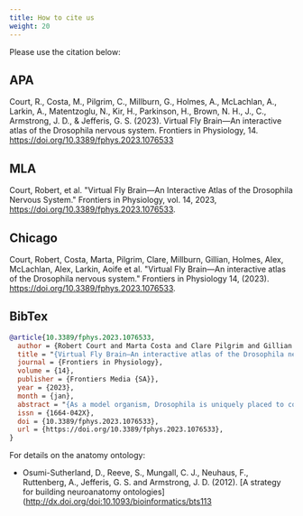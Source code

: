 ```yaml
---
title: How to cite us
weight: 20
---
```



Please use the citation below:

## APA
Court, R., Costa, M., Pilgrim, C., Millburn, G., Holmes, A., McLachlan, A., Larkin, A., Matentzoglu, N., Kir, H., Parkinson, H., Brown, N. H., J., C., Armstrong, J. D., & Jefferis, G. S. (2023). Virtual Fly Brain—An interactive atlas of the Drosophila nervous system. Frontiers in Physiology, 14. https://doi.org/10.3389/fphys.2023.1076533

## MLA
Court, Robert, et al. "Virtual Fly Brain—An Interactive Atlas of the Drosophila Nervous System." Frontiers in Physiology, vol. 14, 2023, https://doi.org/10.3389/fphys.2023.1076533.

## Chicago
Court, Robert, Costa, Marta, Pilgrim, Clare, Millburn, Gillian, Holmes, Alex, McLachlan, Alex, Larkin, Aoife et al. "Virtual Fly Brain—An interactive atlas of the Drosophila nervous system." Frontiers in Physiology 14, (2023). https://doi.org/10.3389/fphys.2023.1076533.

## BibTex
```bib
@article{10.3389/fphys.2023.1076533,
  author = {Robert Court and Marta Costa and Clare Pilgrim and Gillian Millburn and Alex Holmes and Alex McLachlan and Aoife Larkin and Nicolas Matentzoglu and Huseyin Kir and Helen Parkinson and Nicolas H. Brown and Cahir J. O'Kane and J. Douglas Armstrong and Gregory S. X. E. Jefferis and David Osumi-Sutherland},
  title = "{Virtual Fly Brain—An interactive atlas of the Drosophila nervous system}",
  journal = {Frontiers in Physiology},
  volume = {14},
  publisher = {Frontiers Media {SA}},
  year = {2023},
  month = {jan},
  abstract = "{As a model organism, Drosophila is uniquely placed to contribute to our understanding of how brains control complex behavior. Not only does it have complex adaptive behaviors, but also a uniquely powerful genetic toolkit, increasingly complete dense connectomic maps of the central nervous system and a rapidly growing set of transcriptomic profiles of cell types. But this also poses a challenge: Given the massive amounts of available data, how are researchers to Find, Access, Integrate and Reuse (FAIR) relevant data in order to develop an integrated anatomical and molecular picture of circuits, inform hypothesis generation, and find reagents for experiments to test these hypotheses? The Virtual Fly Brain (virtualflybrain.org) web application & API provide a solution to this problem, using FAIR principles to integrate 3D images of neurons and brain regions, connectomics, transcriptomics and reagent expression data covering the whole CNS in both larva and adult. Users can search for neurons, neuroanatomy and reagents by name, location, or connectivity, via text search, clicking on 3D images, search-by-image, and queries by type (e.g., dopaminergic neuron) or properties (e.g., synaptic input in the antennal lobe). Returned results include cross-registered 3D images that can be explored in linked 2D and 3D browsers or downloaded under open licenses, and extensive descriptions of cell types and regions curated from the literature. These solutions are potentially extensible to cover similar atlasing and data integration challenges in vertebrates.}",
  issn = {1664-042X},
  doi = {10.3389/fphys.2023.1076533},
  url = {https://doi.org/10.3389/fphys.2023.1076533},
}
```

For details on the anatomy ontology:

* Osumi-Sutherland, D., Reeve, S., Mungall, C. J., Neuhaus, F., Ruttenberg, A., Jefferis, G. S. and Armstrong, J. D. (2012). [A strategy for building neuroanatomy ontologies](http://dx.doi.org/doi:10.1093/bioinformatics/bts113
